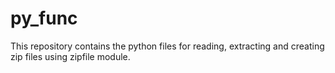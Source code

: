 # py_func
This repository contains the python files for reading, extracting and creating zip files using zipfile module.
